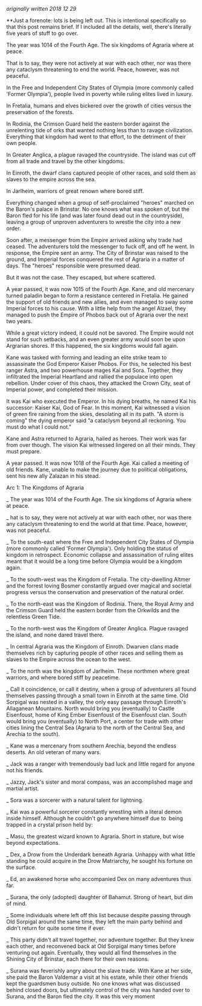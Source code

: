 *originally written 2018 12 29*

**Just a forenote: lots is being left out. This is intentional specifically so that this post remains brief. If I included all the details, well, there's literally five years of stuff to go over.

The year was 1014 of the Fourth Age. The six kingdoms of Agraria where at peace.

That is to say, they were not actively at war with each other, nor was there any cataclysm threatening to end the world. Peace, however, was not peaceful.

In the Free and Independent City States of Olympia (more commonly called 'Former Olympia'), people lived in poverty while ruling elites lived in luxury.

In Fretalia, humans and elves bickered over the growth of cities versus the preservation of the forests.

In Rodinia, the Crimson Guard held the eastern border against the unrelenting tide of orks that wanted nothing less than to ravage civilization. Everything that kingdom had went to that effort, to the detriment of their own people.

In Greater Anglica, a plague ravaged the countryside. The island was cut off from all trade and travel by the other kingdoms.

In Einroth, the dwarf clans captured people of other races, and sold them as slaves to the empire across the sea.

In Jarlheim, warriors of great renown where bored stiff.

Everything changed when a group of self-proclaimed "heroes" marched on the Baron's palace in Brinstar. No one knows what was spoken of, but the Baron fled for his life (and was later found dead out in the countryside), leaving a group of unproven adventurers to wrestle the city into a new order.

Soon after, a messenger from the Empire arrived asking why trade had ceased. The adventurers told the messenger to fuck off, and off he went. In response, the Empire sent an army. The City of Brinstar was raised to the ground, and Imperial forces conquered the rest of Agraria in a matter of days. The "heroes" responsible were presumed dead.

But it was not the case. They escaped, but where scattered.

A year passed, it was now 1015 of the Fourth Age. Kane, and old mercenary turned paladin began to form a resistance centered in Fretalia. He gained the support of old friends and new allies, and even managed to sway some Imperial forces to his cause. With a little help from the angel Alzael, they managed to push the Empire of Phobos back out of Agraria over the next two years.

While a great victory indeed, it could not be savored. The Empire would not stand for such setbacks, and an even greater army would soon be upon Argrarian shores. If this happened, the six kingdoms would fall again.

Kane was tasked with forming and leading an elite strike team to assassinate the God Emperor Kaiser Phobos. For this, he selected his best ranger Astra, and two powerhouse mages Kai and Sora. Together, they infiltrated the Imperial Heartland and rallied the populace into open rebellion. Under cover of this chaos, they attacked the Crown City, seat of Imperial power, and completed their mission.

It was Kai who executed the Emperor. In his dying breaths, he named Kai his successor: Kaiser Kai, God of Fear. In this moment, Kai witnessed a vision of green fire raining from the skies, desolating all in its path. "A storm is coming" the dying emperor said "a cataclysm beyond all reckoning. You must do what I could not."

Kane and Astra returned to Agraria, hailed as heroes. Their work was far from over though. The vision Kai witnessed lingered on all their minds. They must prepare.

A year passed. It was now 1018 of the Fourth Age. Kai called a meeting of old friends. Kane, unable to make the journey due to political obligations, sent his new ally Zalazan in his stead.

Arc 1: The Kingdoms of Agraria

  

_ The year was 1014 of the Fourth Age. The six kingdoms of Agraria where at peace.

_ hat is to say, they were not actively at war with each other, nor was there any cataclysm threatening to end the world at that time. Peace, however, was not peaceful.

_ To the south-east where the Free and Independent City States of Olympia (more commonly called 'Former Olympia'). Only holding the status of kingdom in retrospect. Economic collapse and assassination of ruling elites meant that it would be a long time before Olympia would be a kingdom again.

_ To the south-west was the Kingdom of Fretalia. The city-dwelling Altmer and the forrest loving Bosmer constantly argued over magical and societal progress versus the conservation and preservation of the natural order.

_ To the north-east was the Kingdom of Rodinia. There, the Royal Army and the Crimson Guard held the eastern border from the Orkwilds and the relentless Green Tide.

_ To the north-west was the Kingdom of Greater Anglica. Plague ravaged the island, and none dared travel there.

_ In central Agraria was the Kingdom of Einroth. Dwarven clans made themselves rich by capturing people of other races and selling them as slaves to the Empire across the ocean to the west.

_ To the north was the kingdom of Jarlheim. These northmen where great warriors, and where bored stiff by peacetime.

  

_ Call it coincidence, or call it destiny, when a group of adventurers all found themselves passing through a small town in Einroth at the same time. Old Sorpigal was nested in a valley, the only easy passage through Einroth's Allaganean Mountains. North would bring you (eventually) to Castle Eisenfoust, home of King Ember Eisenfoust of the Eisenfoust clan. South would bring you (eventually) to North Port, a center for trade with other cities lining the Central Sea (Agraria to the north of the Central Sea, and Arechia to the south).

_ Kane was a mercenary from southern Arechia, beyond the endless deserts. An old veteran of many wars.

_ Jack was a ranger with tremendously bad luck and little regard for anyone not his friends.

_ Jazzy, Jack's sister and moral compass, was an accomplished mage and martial artist.

_ Sora was a sorcerer with a natural talent for lightning.

_ Kai was a powerful sorcerer constantly wrestling with a literal demon inside himself. Although he couldn't go anywhere himself due to  being trapped in a crystal prison held by:

_ Masu, the greatest wizard known to Agraria. Short in stature, but wise beyond expectations.

_ Dex, a Drow from the Underdark beneath Agraria. Unhappy with what little standing he could acquire in the Drow Matriarchy, he sought his fortune on the surface.

_ Ed, an awakened horse who accompanied Dex on many adventures thus far.

_ Surana, the only (adopted) daughter of Bahamut. Strong of heart, but dim of mind.

_ Some individuals where left off this list because despite passing through Old Sorpigal around the same time, they left the main party behind and didn't return for quite some time if ever.

_ This party didn't all travel together, nor adventure together. But they knew each other, and reconvened back at Old Sorpigal many times before venturing out again. Eventually, they would all find themselves in the Shining City of Brinstar, each there for their own reasons.

_ Surana was feverishly angry about the slave trade. With Kane at her side, she paid the Baron Valdemar a visit at his estate, while their other friends kept the guardsmen busy outside. No one knows what was discussed behind closed doors, but ultimately control of the city was handed over to Surana, and the Baron fled the city. It was this very moment